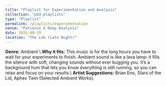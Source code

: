 ```yaml
---
title: "Playlist for Experimentation and Analysis"
collection: "phd-playlists"
type: "Playlist"
permalink: /playlists/experimentation
venue: "Patience & Deep Analysis"
date: 2025-08-19
location: "The Lab (Late Night)"
---
```


**Genre:** Ambient \\
**Why it fits:** This music is for the long hours you have to wait for your experiments to finish. Ambient sound is like a lava lamp: it fills the silence with soft, changing sounds without ever bugging you. It’s a background hum that lets you know everything is still running, so you can relax and focus on your results.\\
**Artist Suggestions:** Brian Eno, Stars of the Lid, Aphex Twin (Selected Ambient Works).